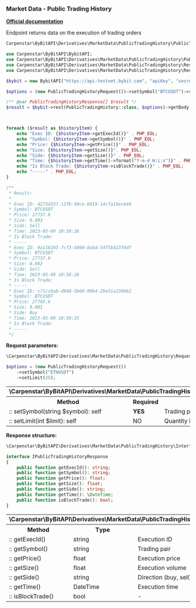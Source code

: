 ### Market Data - Public Trading History
<b>[Official documentation](https://bybit-exchange.github.io/docs/derivatives/public/trade)</b>
<p>Endpoint returns data on the execution of trading orders</p>  

```php
Carpenstar\ByBitAPI\Derivatives\MarketData\PublicTradingHistory\PublicTradingHistory::class // Endpoint classname
```
```php
use Carpenstar\ByBitAPI\BybitAPI;
use Carpenstar\ByBitAPI\Derivatives\MarketData\PublicTradingHistory\PublicTradingHistory;
use Carpenstar\ByBitAPI\Derivatives\MarketData\PublicTradingHistory\Response\PublicTradingHistoryResponse;
use Carpenstar\ByBitAPI\Derivatives\MarketData\PublicTradingHistory\Request\PublicTradingHistoryRequest;

$bybit = new BybitAPI("https://api-testnet.bybit.com", "apiKey", "secret");

$options = (new PublicTradingHistoryRequest())->setSymbol("BTCUSDT")->setLimit(3);

/** @var PublicTradingHistoryResponse[] $result */
$result = $bybit->rest(PublicTradingHistory::class, $options)->getBody()->all();



foreach ($result as $historyItem) {
    echo "Exec ID: {$historyItem->getExecId()}" . PHP_EOL;
    echo "Symbol: {$historyItem->getSymbol()}" . PHP_EOL;
    echo "Price: {$historyItem->getPrice()}" . PHP_EOL;
    echo "Size: {$historyItem->getSize()}". PHP_EOL;
    echo "Side: {$historyItem->getSize()}" . PHP_EOL;
    echo "Time: {$historyItem->getTime()->format("Y-m-d H:i:s")}" . PHP_EOL;
    echo "Is Block Trade: {$historyItem->isBlockTrade()}" . PHP_EOL;
    echo "-----" . PHP_EOL;
}

/**
 * Result:
 *
 * Exec ID: d275d237-12fb-50ce-b019-14cfa19ec649
 * Symbol: BTCUSDT
 * Price: 27737.8
 * Size: 0.003
 * Side: Sell
 * Time: 2023-05-09 10:58:26
 * Is Block Trade: 
 * -----
 * Exec ID: 9a116105-7cf3-5090-8abd-54f5b423f9df
 * Symbol: BTCUSDT
 * Price: 27737.8
 * Size: 0.002
 * Side: Sell
 * Time: 2023-05-09 10:58:26
 * Is Block Trade: 
 * -----
 * Exec ID: c71ccbab-d948-5b69-98b4-29e51a230662
 * Symbol: BTCUSDT
 * Price: 27745.6
 * Size: 0.001
 * Side: Buy
 * Time: 2023-05-09 10:58:25
 * Is Block Trade: 
 * ----- 
 */
```  

<p><b>Request parameters:</b></p>

```php
\Carpenstar\ByBitAPI\Derivatives\MarketData\PublicTradingHistory\Request\PublicTradingHistoryRequest::class

$options = (new PublicTradingHistoryRequest())
    ->setSymbol("ETHUSDT")
    ->setLimit(25);
```  
<table style="width: 100%">
  <tr>
    <td colspan="3">
      <b>\Carpenstar\ByBitAPI\Derivatives\MarketData\PublicTradingHistory\Request\PublicTradingHistoryRequest</b>
    </td>
  </tr>
  <tr>
    <th style="width: 40%; text-align: center">Method</th>
    <th style="width: 10%; text-align: center">Required</th>
    <th style="width: 50%; text-align: center">Description</th>
  </tr>
  <tr>
    <td>:: setSymbol(string $symbol): self</td>
    <td><b>YES</b></td>
    <td>Trading pair</td>
  </tr>
  <tr>
    <td>:: setLimit(int $limit): self</td>
    <td>NO</td>
    <td>Quantity limit per result set</td>
  </tr>
</table>

<p><b>Response structure:</b></p>

```php
\Carpenstar\ByBitAPI\Derivatives\MarketData\PublicTradingHistory\Interfaces\IPublicTradingHistoryResponse::class;

interface IPublicTradingHistoryResponse
{
    public function getExecId(): string;
    public function getSymbol(): string;
    public function getPrice(): float;
    public function getSize(): float;
    public function getSide(): string;
    public function getTime(): \DateTime;
    public function isBlockTrade(): bool;
}
```
<table style="width: 100%">
  <tr>
    <td colspan="3">
      <b>\Carpenstar\ByBitAPI\Derivatives\MarketData\PublicTradingHistory\Interfaces\IPublicTradingHistoryResponse</b>
    </td>
  </tr>
  <tr>
    <th style="width: 20%; text-align: center">Method</th>
    <th style="width: 20%; text-align: center">Тype</th>
    <th style="width: 60%; text-align: center">Description</th>
  </tr>
  <tr>
    <td>:: getExecId()</td>
    <td>string</td>
    <td>
      Execution ID
    </td>
  </tr>
  <tr>
    <td>:: getSymbol()</td>
    <td>string</td>
    <td>
      Trading pair
    </td>
  </tr>
  <tr>
    <td>:: getPrice()</td>
    <td>float</td>
    <td>
      Execution price
    </td>
  </tr>
  <tr>
    <td>:: getSize()</td>
    <td>float</td>
    <td>
      Execution volume
    </td>
  </tr>
  <tr>
    <td>:: getSide()</td>
    <td>string</td>
    <td>
      Direction (buy, sell)
    </td>
  </tr>
  <tr>
    <td>:: getTime()</td>
    <td>DateTime</td>
    <td>
      Execution time
    </td>
  </tr>
  <tr>
    <td>:: isBlockTrade()</td>
    <td>bool</td>
    <td>
      -
    </td>
  </tr>
</table>